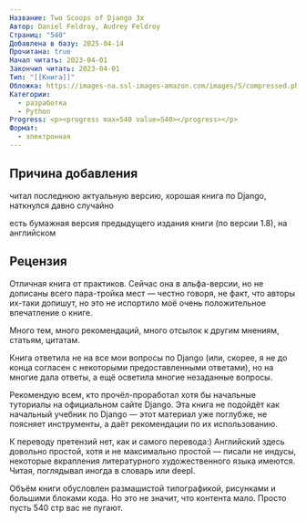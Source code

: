 ```yaml
---
Название: Two Scoops of Django 3x
Автор: Daniel Feldroy, Audrey Feldroy
Страниц: "540"
Добавлена в базу: 2025-04-14
Прочитана: true
Начал читать: 2023-04-01
Закончил читать: 2023-04-01
Тип: "[[Книга]]"
Обложка: https://images-na.ssl-images-amazon.com/images/S/compressed.photo.goodreads.com/books/1607194316i/55822151.jpg
Категории:
  - разработка
  - Python
Progress: <p><progress max=540 value=540></progress></p>
Формат:
  - электронная
---
```

## Причина добавления

читал последнюю актуальную версию, хорошая книга по Django, наткнулся давно случайно

есть бумажная версия предыдущего издания книги (по версии 1.8), на английском

## Рецензия

Отличная книга от практиков. Сейчас она в альфа-версии, но не дописаны всего пара-тройка мест — честно говоря, не факт, что авторы их-таки допишут, но это не испортило моё очень положительное впечатление о книге.

Много тем, много рекомендаций, много отсылок к другим мнениям, статьям, цитатам.

Книга ответила не на все мои вопросы по Django (или, скорее, я не до конца согласен с некоторыми предоставленными ответами), но на многие дала ответы, а ещё осветила многие незаданные вопросы.

Рекомендую всем, кто прочёл-проработал хотя бы начальные туториалы на официальном сайте Django. Эта книга не подойдёт как начальный учебник по Django — этот материал уже поглубже, не поясняет инструменты, а даёт рекомендации по их использованию.

К переводу претензий нет, как и самого перевода:) Английский здесь довольно простой, хотя и не максимально простой — писали не индусы, некоторые вкрапления литературного художественного языка имеются. Читая, поглядывал иногда в словарь или deepl.

Объём книги обусловлен размашистой типографикой, рисунками и большими блоками кода. Но это не значит, что контента мало. Просто пусть 540 стр вас не пугают.  